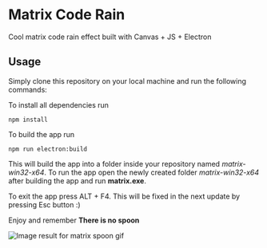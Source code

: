 # Matrix Code Rain
Cool matrix code rain effect built with Canvas + JS + Electron

## Usage

Simply clone this repository on your local machine and run the following commands:

To install all dependencies run 

    npm install

To build the app run

    npm run electron:build

This will build the app into a folder inside your repository named *matrix-win32-x64*. To run the app open the newly created folder *matrix-win32-x64* after building the app and run **matrix.exe**.

To exit the app press ALT + F4. This will be fixed in the next update by pressing Esc button :)

Enjoy and remember
**There is no spoon**

![Image result for matrix spoon gif](https://media3.giphy.com/media/7JmwXKU4sQDI7UzD7X/giphy.gif)
